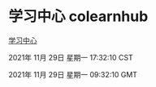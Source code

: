 # 学习中心 colearnhub
[学习中心](http://59.174.24.190:56308/colearnhub/)

2021年 11月 29日 星期一 17:32:10 CST

2021年 11月 29日 星期一 09:32:10 GMT
